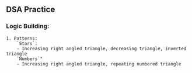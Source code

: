 ## DSA Practice

### Logic Building:
    1. Patterns:
        `Stars`:
        - Increasing right angled triangle, decreasing triangle, inverted triangle
        `Numbers`"
        - Increasing right angled triangle, repeating numbered triangle